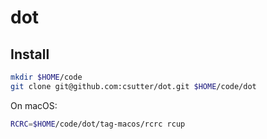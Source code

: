 # dot

## Install

```sh
mkdir $HOME/code
git clone git@github.com:csutter/dot.git $HOME/code/dot
```

On macOS:
```sh
RCRC=$HOME/code/dot/tag-macos/rcrc rcup
```